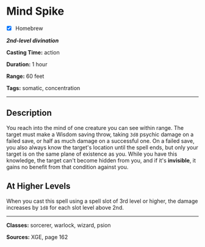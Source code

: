 # Mind Spike

- [x] Homebrew

***2nd-level divination***

**Casting Time:** action

**Duration:** 1 hour

**Range:** 60 feet

**Tags:** somatic, concentration

---

## Description
You reach into the mind of one creature you can see within range.
The target must make a Wisdom saving throw, taking `3d8` psychic damage on a failed save, or half as much damage on a successful one.
On a failed save, you also always know the target's location until the spell ends, but only your target is on the same plane of existence as you.
While you have this knowledge, the target can't become hidden from you, and if it's **invisible**, it gains no benefit from that condition against you.

## At Higher Levels
When you cast this spell using a spell slot of 3rd level or higher, the damage increases by `1d8` for each slot level above 2nd.

---

**Classes:** sorcerer, warlock, wizard, psion

**Sources:** XGE, page 162
